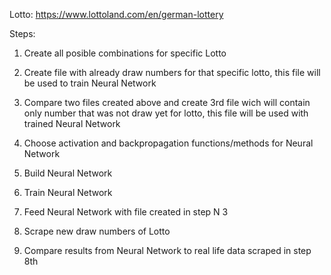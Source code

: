 Lotto: https://www.lottoland.com/en/german-lottery

Steps:

1. Create all posible combinations for specific Lotto

2. Create file with already draw numbers for that specific lotto, this file will be used to train Neural Network

3. Compare two files created above and create 3rd file wich will contain only number that was not draw yet for lotto, this file will be used with trained Neural Network

4. Choose activation and backpropagation functions/methods for Neural Network

5. Build Neural Network

6. Train Neural Network

7. Feed Neural Network with file created in step N 3

8. Scrape new draw numbers of Lotto

9. Compare results from Neural Network to real life data scraped in step 8th
